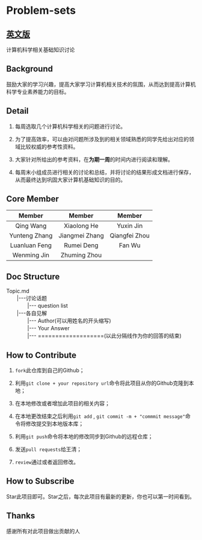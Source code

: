 # Problem-sets

## [英文版](/README.md)

计算机科学相关基础知识讨论


## Background

鼓励大家的学习兴趣，提高大家学习计算机相关技术的氛围，从而达到提高计算机科学专业素养能力的目标。


## Detail

1. 每周选取几个计算机科学相关的问题进行讨论。

1. 为了提高效率，可以由对问题所涉及到的相关领域熟悉的同学先给出对应的领域比较权威的参考性资料。

3. 大家针对所给出的参考资料，在**为期一周**的时间内进行阅读和理解。

4. 每周末小组成员进行相关的讨论和总结，并将讨论的结果形成文档进行保存，从而最终达到巩固大家计算机基础知识的目的。


## Core Member

| Member |  Member |  Member |
| :---:   |  :---:   |   :---: |
| Qing Wang    |  Xiaolong He     |  Yuxin Jin   |
| Yunteng Zhang    |  Jiangmei Zhang     | Qiangfei Zhou  |
| Luanluan Feng    |  Rumei Deng     |  Fan Wu   |
| Wenming Jin    |  Zhuming Zhou     |  


## Doc Structure

Topic.md<br>
　　|---讨论话题<br>
　　　　|--- question list<br>
　　|---各自见解<br>
 　　　　|--- Author(可以用姓名的开头缩写)<br>
 　　　　|--- Your Answer<br>
 　　　　|--- ===================(以此分隔线作为你的回答的结束)


## How to Contribute

1. `fork`此仓库到自己的Github；

2. 利用`git clone + your repository url`命令将此项目从你的Github克隆到本地；

3. 在本地修改或者增加此项目的相关内容；

4. 在本地更改结束之后利用`git add` , `git commit -m + "commmit message"`命令将修改提交到本地版本库；

5. 利用`git push`命令将本地的修改同步到Github的远程仓库；

6. 发送`pull requests`给王清；

7. `review`通过或者返回修改。

## How to Subscribe

Star此项目即可。Star之后，每次此项目有最新的更新，你也可以第一时间看到。

## Thanks

感谢所有对此项目做出贡献的人



